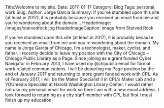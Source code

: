 Title:Welcome to my site.
Date: 2017-01-17
Category: Blog
Tags: personal, work
Slug:
Author: Jorge Garcia
Summary: If you’ve stumbled upon this site (at least in 2017), it is probably because you received an email from me and you’re wondering about the domain...
HeaderImage: /images/starvedrock.jpg
HeaderImageCaption: Image from Starved Rock

If you’ve stumbled upon this site (at least in 2017), it is probably because you received an email from me and you’re wondering about the domain. My name is Jorge Garcia of Chicago, I’m a technologist, maker, cyclist, and father. I recently decide to leave my position with the City of Chicago – Chicago Public Library as a Page. Since joining as a grant funded Cyber Navigator in February 2013, I have used my @chipublib email for formal work related communications. I will be departing my Page position by the end of January 2017 and returning to more grant funded work with CPL. As of February 2017, I will be the Maker Specialist II in CPL's Maker Lab and a YOUmedia Specialist at Harold Washington Library Center. I would rather not use my personal email for work so here I am with a new email address. I look forward to returning as a city staff member with CPL but first I must finish up my education.